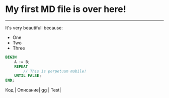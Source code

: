 # My first MD file is over here!
---
It's very beautifull because:
* One
* Two
* Three

```pascal
BEGIN
	A := B;
	REPEAT
		// This is perpetuum mobile!
	UNTIL FALSE;
END;
```

Код | Описание|
gg | Test|
